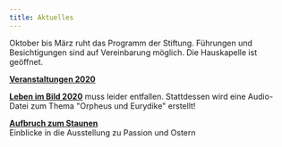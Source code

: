 ```yaml
---
title: Aktuelles
---
```

Oktober bis März ruht das Programm der Stiftung.
Führungen und Besichtigungen sind auf Vereinbarung möglich. Die Hauskapelle ist geöffnet.
 
[**Veranstaltungen 2020**](/veranstaltungen/2020/)  


[**Leben im Bild 2020**](/bildgedanken/01172020lebenimbild/)
muss leider entfallen. Stattdessen wird eine Audio-Datei zum Thema "Orpheus und Eurydike" erstellt!
  
[**Aufbruch zum Staunen**](/veranstaltungen/2020/leitershofenausstellung/)   
Einblicke in die Ausstellung zu Passion und Ostern